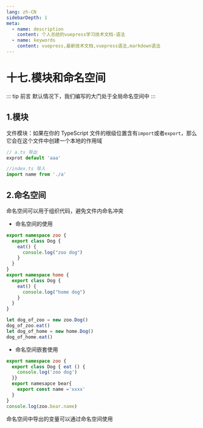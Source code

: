 ```yaml
---
lang: zh-CN
sidebarDepth: 1
meta:
  - name: description
    content: 个人总结的vuepress学习技术文档-语法
  - name: keywords
    content: vuepress,最新技术文档,vuepress语法,markdown语法
---
```


# 十七.模块和命名空间

::: tip 前言
默认情况下，我们编写的大门处于全局命名空间中
:::

## 1.模块

文件模块：如果在你的 TypeScript 文件的根级位置含有`import`或者`export`，那么它会在这个文件中创建一个本地的作用域

```ts
// a.ts 导出
exprot default 'aaa'

//index.ts 导入
import name from './a'
```

## 2.命名空间

命名空间可以用于组织代码，避免文件内命名冲突

- 命名空间的使用

```ts
export namespace zoo {
  export class Dog {
    eat() {
      console.log("zoo dog")
    }
  }
}
export namespace home {
  export class Dog {
    eat() {
      console.log("home dog")
    }
  }
}

let dog_of_zoo = new zoo.Dog()
dog_of_zoo.eat()
let dog_of_home = new home.Dog()
dog_of_home.eat()
```

- 命名空间嵌套使用

```ts
export namespace zoo {
  export class Dog { eat () {
    console.log('zoo dog')
  }}
  export namesapce bear{
    export const name ='xxxx'
  }
}
console.log(zoo.bear.name)
```

命名空间中导出的变量可以通过命名空间使用
